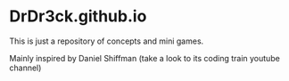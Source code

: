 # DrDr3ck.github.io

This is just a repository of concepts and mini games.

Mainly inspired by Daniel Shiffman (take a look to its coding train youtube channel)
